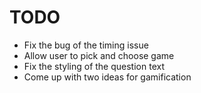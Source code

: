 # TODO

* Fix the bug of the timing issue
* Allow user to pick and choose game
* Fix the styling of the question text
* Come up with two ideas for gamification
